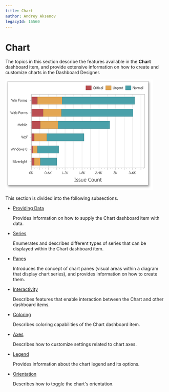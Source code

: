 ```yaml
---
title: Chart
author: Andrey Aksenov
legacyId: 16560
---
```

# Chart
The topics in this section describe the features available in the **Chart** dashboard item, and provide extensive information on how to create and customize charts in the Dashboard Designer.

![MainFeatures_Chart](../../../images/img18175.png)

This section is divided into the following subsections.
* [Providing Data](chart/providing-data.md)
	
	Provides information on how to supply the Chart dashboard item with data.
* [Series](chart/series.md)
	
	Enumerates and describes different types of series that can be displayed within the Chart dashboard item.
* [Panes](chart/panes.md)
	
	Introduces the concept of chart panes (visual areas within a diagram that display chart series), and provides information on how to create them.
* [Interactivity](chart/interactivity.md)
	
	Describes features that enable interaction between the Chart and other dashboard items.
* [Coloring](chart/coloring.md)
	
	Describes coloring capabilities of the Chart dashboard item.
* [Axes](chart/axes.md)
	
	Describes how to customize settings related to chart axes.
* [Legend](chart/legend.md)
	
	Provides information about the chart legend and its options.
* [Orientation](chart/orientation.md)
	
	Describes how to toggle the chart's orientation.